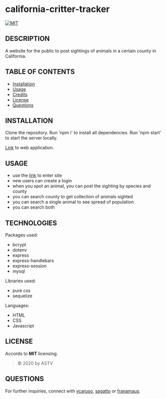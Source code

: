 # california-critter-tracker 

[![MIT](https://img.shields.io/badge/License-MIT-blue.svg)](https://opensource.org/licenses/MIT)
    
## DESCRIPTION
A website for the public to post sightings of animals in a certain county in California.

## TABLE OF CONTENTS
* [Installation](#installation)
* [Usage](#usage)
* [Credits](#credits)
* [License](#license)
* [Questions](#questions)

## INSTALLATION
Clone the repository. Run 'npm i' to install all dependencies. Run 'npm start' to start the server locally.

[Link](https://pure-scrubland-55089.herokuapp.com/) to web application.

## USAGE
* use the [link](https://pure-scrubland-55089.herokuapp.com/) to enter site
* new users can create a login
* when you spot an animal, you can post the sighting by species and county
* you can search county to get collection of animals sighted
* you can search a single animal to see spread of population
* you can search both


## TECHNOLOGIES
Packages used:
* bcrypt
* dotenv
* express
* express-handlebars
* express-session
* mysql

Libraries used:
* pure css
* sequelize

Languages:
* HTML
* CSS
* Javascript

## LICENSE
Accords to __MIT__ licensing.
>&copy; 2020 by ASTV

## QUESTIONS
For further inquiries, connect with [vcaruso](https://github.com/vcaruso0923), [sagatto](https://github.com/sagatto) or [franamaus](https://github.com/franamaus).
